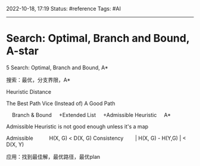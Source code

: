 2022-10-18, 17:19
Status: #reference 
Tags: #AI 

---
# Search: Optimal, Branch and Bound, A-star

5 Search: Optimal, Branch and Bound, A*

搜索：最优，分支界限，A*

Heuristic Distance

The Best Path Vice (Instead of) A Good Path

    Branch & Bound
    +Extended List
    +Admissible Heuristic
    A*
  
Admissible Heuristic is not good enough unless it's a map

Admissible           H(X, G) < D(X, G)
Consistency        | H(X, G) - H(Y,G) | < D(X, Y)
  
应用：找到最佳解，最优路径，最优plan